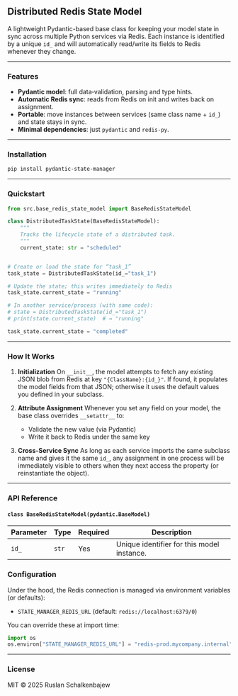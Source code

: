 ## Distributed Redis State Model

A lightweight Pydantic-based base class for keeping your model state in sync across multiple Python services via Redis.
Each instance is identified by a unique `id_` and will automatically read/write its fields to Redis whenever they change.

---

### Features

* **Pydantic model**: full data‐validation, parsing and type hints.
* **Automatic Redis sync**: reads from Redis on init and writes back on assignment.
* **Portable**: move instances between services (same class name + `id_`) and state stays in sync.
* **Minimal dependencies**: just `pydantic` and `redis-py`.

---

### Installation

```bash
pip install pydantic-state-manager
```

---

### Quickstart

```python
from src.base_redis_state_model import BaseRedisStateModel

class DistributedTaskState(BaseRedisStateModel):
    """
    Tracks the lifecycle state of a distributed task.
    """
    current_state: str = "scheduled"


# Create or load the state for “task_1”
task_state = DistributedTaskState(id_="task_1")

# Update the state; this writes immediately to Redis
task_state.current_state = "running"

# In another service/process (with same code):
# state = DistributedTaskState(id_="task_1")
# print(state.current_state)  # → "running"

task_state.current_state = "completed"
```

---

### How It Works

1. **Initialization**
   On `__init__`, the model attempts to fetch any existing JSON blob from Redis at key
   `"{ClassName}:{id_}"`. If found, it populates the model fields from that JSON; otherwise
   it uses the default values you defined in your subclass.

2. **Attribute Assignment**
   Whenever you set any field on your model, the base class overrides `__setattr__` to:

   * Validate the new value (via Pydantic)
   * Write it back to Redis under the same key

3. **Cross-Service Sync**
   As long as each service imports the same subclass name and gives it the same `id_`, any
   assignment in one process will be immediately visible to others when they next access the
   property (or reinstantiate the object).

---

### API Reference

#### `class BaseRedisStateModel(pydantic.BaseModel)`

| Parameter | Type  | Required | Description                                |
| --------- | ----- | -------- | ------------------------------------------ |
| `id_`     | `str` | Yes      | Unique identifier for this model instance. |


### Configuration

Under the hood, the Redis connection is managed via environment variables (or defaults):

* `STATE_MANAGER_REDIS_URL` (default: `redis://localhost:6379/0`)

You can override these at import time:

```python
import os
os.environ["STATE_MANAGER_REDIS_URL"] = "redis-prod.mycompany.internal"
```

---

### License

MIT © 2025 Ruslan Schalkenbajew
